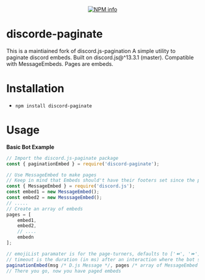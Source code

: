 <div align="center">
  <p>
    <a href="https://nodei.co/npm/discord-paginate
/"><img src="https://nodei.co/npm/discord-paginate.png?downloads=true&stars=true" alt="NPM info" /></a>
  </p>
</div>


# discorde-paginate
This is a maintiained fork of discord.js-pagination
A simple utility to paginate discord embeds. Built on discord.js@^13.3.1 (master). Compatible with MessageEmbeds. Pages are embeds.

# Installation
* `npm install discord-paginate`

# Usage
__Basic Bot Example__
```js
// Import the discord.js-paginate package
const { paginationEmbed } = require('discord-paginate');

// Use MessageEmbed to make pages
// Keep in mind that Embeds should't have their footers set since the pagination method sets page info there
const { MessageEmbed } = require('discord.js');
const embed1 = new MessageEmbed();
const embed2 = new MesssageEmbed();
// .....
// Create an array of embeds
pages = [
	embed1,
	embed2,
	// ....
	embedn
];

// emojiList paramater is for the page-turners, defaults to ['⏪', '⏩']
// timeout is the duration (in ms) after an interaction where the bot stops accepting interactions, defualts to 120000 (120s or 2m)
paginationEmbed(msg /* D.js Message */, pages /* array of MessageEmbed objects */, emojiList /* optional */, timeout /* optional */);
// There you go, now you have paged embeds
```
